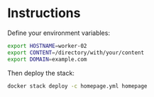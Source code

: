 # Instructions

Define your environment variables:

```bash
export HOSTNAME=worker-02
export CONTENT=/directory/with/your/content
export DOMAIN=example.com
```

Then deploy the stack:

```bash
docker stack deploy -c homepage.yml homepage
```